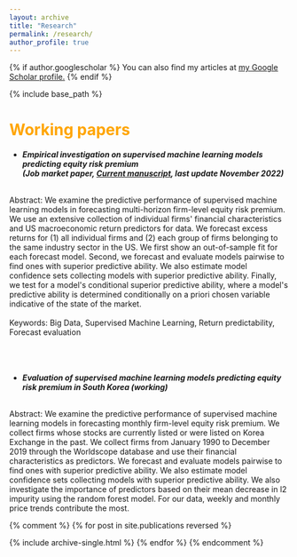 ```yaml
---
layout: archive
title: "Research"
permalink: /research/
author_profile: true
---
```


{% if author.googlescholar %}
  You can also find my articles at <u><a href="{{author.googlescholar}}">my Google Scholar profile</a>.</u>
{% endif %}

{% include base_path %}

<span style="color:orange">Working papers</span>
======
* ***Empirical investigation on supervised machine learning models predicting equity risk premium<br>(Job market paper, [Current manuscript](https://myonshin.github.io/files/CHAP_1.pdf), last update November 2022)***
<br>
Abstract: We examine the predictive performance of supervised machine learning models in forecasting multi-horizon firm-level equity risk premium. We use an extensive collection of individual firms' financial characteristics and US macroeconomic return predictors for data. We forecast excess returns for (1) all individual firms and (2) each group of firms belonging to the same industry sector in the US. We first show an out-of-sample fit for each forecast model. Second, we forecast and evaluate models pairwise to find ones with superior predictive ability. We also estimate model confidence sets collecting models with superior predictive ability. Finally, we test for a model's conditional superior predictive ability, where a model's predictive ability is determined conditionally on a priori chosen variable indicative of the state of the market.	
<br>
<br>
Keywords: Big Data, Supervised Machine Learning, Return predictability, Forecast evaluation
<br>
<br>
<br>
<br>


* ***Evaluation of supervised machine learning models predicting equity risk premium in South Korea (working)***
<br>
Abstract: We examine the predictive performance of supervised machine learning models in forecasting monthly firm-level equity risk premium. We collect firms whose stocks are currently listed or were listed on Korea Exchange in the past. We collect firms from January 1990 to December 2019 through the Worldscope database and use their financial characteristics as predictors. We forecast and evaluate models pairwise to find ones with superior predictive ability. We also estimate model confidence sets collecting models with superior predictive ability. We also investigate the importance of predictors based on their mean decrease in l2 impurity using the random forest model. For our data, weekly and monthly price trends contribute the most.

{% comment %} 
{% for post in site.publications reversed %}

<!---
-->

  {% include archive-single.html %}
{% endfor %}
{% endcomment %} 

